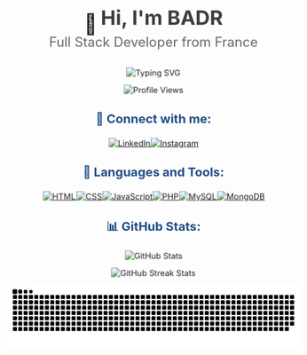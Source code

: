 <h1 align="center">
  <span style="font-size: 36px; font-weight: bold; display: inline-block; animation: slideIn 2s ease-out;">👋</span>
  <span style="display: inline-block; font-size: 36px; font-weight: bold; animation: slideIn 2s ease-out 0.5s;">Hi, I'm BADR</span><br />
  <span style="font-size: 24px; font-weight: 400; display: inline-block; animation: slideIn 2s ease-out 1s;">Full Stack Developer from France</span>
</h1>

<p align="center">
  <img src="https://readme-typing-svg.herokuapp.com?font=Fira+Code&size=24&duration=4000&pause=1000&color=00CFFD&width=500&lines=Passionate+about+coding+%26+creating+beautiful+web+applications!;Open+to+new+collaborations+%26+projects!" alt="Typing SVG" />
</p>

<p align="center">
  <img src="https://komarev.com/ghpvc/?username=badrmorad&label=Profile%20Views&color=blueviolet&style=flat" alt="Profile Views" />
</p>

<h3 align="center" style="font-size: 22px; font-weight: bold; color: #1f4d85;">💬 Connect with me:</h3>
<p align="center">
  <a href="https://www.linkedin.com/in/badr-morad-258095319/" target="_blank">
    <img src="https://img.shields.io/badge/LinkedIn-0A66C2?style=for-the-badge&logo=linkedin&logoColor=white" alt="LinkedIn" />
  </a>
  <a href="https://www.instagram.com/" target="_blank">
    <img src="https://img.shields.io/badge/Instagram-E4405F?style=for-the-badge&logo=instagram&logoColor=white" alt="Instagram" />
  </a>
</p>

<h3 align="center" style="font-size: 22px; font-weight: bold; color: #1f4d85;">🔧 Languages and Tools:</h3>
<p align="center">
  <a href="https://developer.mozilla.org/en-US/docs/Web/HTML" target="_blank">
    <img src="https://img.shields.io/badge/HTML5-E34F26?style=for-the-badge&logo=html5&logoColor=white" alt="HTML" />
  </a>
  <a href="https://developer.mozilla.org/en-US/docs/Web/CSS" target="_blank">
    <img src="https://img.shields.io/badge/CSS3-1572B6?style=for-the-badge&logo=css3&logoColor=white" alt="CSS" />
  </a>
  <a href="https://developer.mozilla.org/en-US/docs/Web/JavaScript" target="_blank">
    <img src="https://img.shields.io/badge/JavaScript-F7DF1E?style=for-the-badge&logo=javascript&logoColor=black" alt="JavaScript" />
  </a>
  <a href="https://www.php.net/" target="_blank">
    <img src="https://img.shields.io/badge/PHP-777BB4?style=for-the-badge&logo=php&logoColor=white" alt="PHP" />
  </a>
  <a href="https://www.mysql.com/" target="_blank">
    <img src="https://img.shields.io/badge/MySQL-4479A1?style=for-the-badge&logo=mysql&logoColor=white" alt="MySQL" />
  </a>
  <a href="https://www.mongodb.com/" target="_blank">
    <img src="https://img.shields.io/badge/MongoDB-47A248?style=for-the-badge&logo=mongodb&logoColor=white" alt="MongoDB" />
  </a>
</p>

<h3 align="center" style="font-size: 22px; font-weight: bold; color: #1f4d85;">📊 GitHub Stats:</h3>

<!-- Animated Stats Card -->
<p align="center">
  <img src="https://github-readme-stats.vercel.app/api?username=badrmorad&show_icons=true&hide_title=true&count_private=true&theme=radical&hide=prs&hide_border=true&card_width=500&border_radius=20&custom_title=My+GitHub+Stats" alt="GitHub Stats" />
</p>

<!-- Animated Contribution Graph -->
<p align="center">
  <img src="https://github-readme-streak-stats.herokuapp.com/?user=badrmorad&theme=radical&hide_border=true&border_radius=20" alt="GitHub Streak Stats" />
</p>

<!-- Floating Snake Animation on Contributions -->
<p align="center">
  <img src="https://raw.githubusercontent.com/Platane/snk/output/github-contribution-grid-snake.svg" alt="Snake Animation" />
</p>

<style>
  @keyframes slideIn {
    0% { transform: translateY(100%); opacity: 0; }
    50% { transform: translateY(-20px); opacity: 0.8; }
    100% { transform: translateY(0); opacity: 1; }
  }
  
  /* Animation for Stats */
  @keyframes statsHover {
    0% { transform: scale(1); }
    50% { transform: scale(1.05); }
    100% { transform: scale(1); }
  }
  
  img {
    animation: statsHover 3s ease-in-out infinite;
  }
</style>
